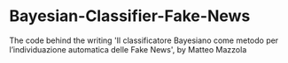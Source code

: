 # Bayesian-Classifier-Fake-News
The code behind the writing 'Il classificatore Bayesiano come metodo per l’individuazione automatica delle Fake News', by Matteo Mazzola 
